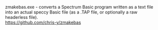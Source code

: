zmakebas.exe - converts a Spectrum Basic program written as a text file into an actual speccy Basic file (as a .TAP file, or optionally a raw headerless file).<br />
https://github.com/chris-y/zmakebas
